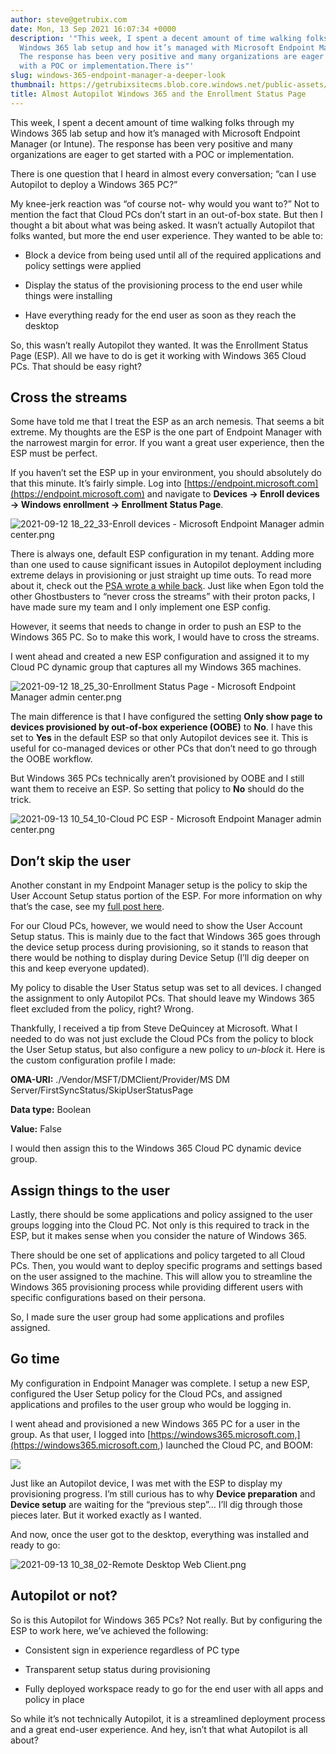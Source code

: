 ```yaml
---
author: steve@getrubix.com
date: Mon, 13 Sep 2021 16:07:34 +0000
description: '"This week, I spent a decent amount of time walking folks through my
  Windows 365 lab setup and how it’s managed with Microsoft Endpoint Manager (or Intune).
  The response has been very positive and many organizations are eager to get started
  with a POC or implementation.There is"'
slug: windows-365-endpoint-manager-a-deeper-look
thumbnail: https://getrubixsitecms.blob.core.windows.net/public-assets/content/v1/logo512.png
title: Almost Autopilot Windows 365 and the Enrollment Status Page
---
```


This week, I spent a decent amount of time walking folks through my Windows 365 lab setup and how it’s managed with Microsoft Endpoint Manager (or Intune). The response has been very positive and many organizations are eager to get started with a POC or implementation.

There is one question that I heard in almost every conversation; “can I use Autopilot to deploy a Windows 365 PC?”

My knee-jerk reaction was “of course not- why would you want to?” Not to mention the fact that Cloud PCs don’t start in an out-of-box state. But then I thought a bit about what was being asked. It wasn’t actually Autopilot that folks wanted, but more the end user experience. They wanted to be able to:

-   Block a device from being used until all of the required applications and policy settings were applied
    
-   Display the status of the provisioning process to the end user while things were installing
    
-   Have everything ready for the end user as soon as they reach the desktop
    

So, this wasn’t really Autopilot they wanted. It was the Enrollment Status Page (ESP). All we have to do is get it working with Windows 365 Cloud PCs. That should be easy right?

Cross the streams
-----------------

Some have told me that I treat the ESP as an arch nemesis. That seems a bit extreme. My thoughts are the ESP is the one part of Endpoint Manager with the narrowest margin for error. If you want a great user experience, then the ESP must be perfect.

If you haven’t set the ESP up in your environment, you should absolutely do that this minute. It’s fairly simple. Log into [https://endpoint.microsoft.com](https://endpoint.microsoft.com) and navigate to **Devices -> Enroll devices -> Windows enrollment -> Enrollment Status Page**.

![2021-09-12 18_22_33-Enroll devices - Microsoft Endpoint Manager admin center.png](https://getrubixsitecms.blob.core.windows.net/public-assets/content/v1/5dd365a31aa1fd743bc30b8e/1631546983446-8DG2FNDASLOWDCZARS5D/2021-09-12+18_22_33-Enroll+devices+-+Microsoft+Endpoint+Manager+admin+center.png)

There is always one, default ESP configuration in my tenant. Adding more than one used to cause significant issues in Autopilot deployment including extreme delays in provisioning or just straight up time outs. To read more about it, check out the [PSA wrote a while back](https://www.getrubix.com/blog/multiple-enrollment-status-pages-a-psa). Just like when Egon told the other Ghostbusters to “never cross the streams” with their proton packs, I have made sure my team and I only implement one ESP config.

However, it seems that needs to change in order to push an ESP to the Windows 365 PC. So to make this work, I would have to cross the streams.

I went ahead and created a new ESP configuration and assigned it to my Cloud PC dynamic group that captures all my Windows 365 machines.

![2021-09-12 18_25_30-Enrollment Status Page - Microsoft Endpoint Manager admin center.png](https://getrubixsitecms.blob.core.windows.net/public-assets/content/v1/5dd365a31aa1fd743bc30b8e/1631547221208-FM8DH768BE6KUG8W5QIM/2021-09-12+18_25_30-Enrollment+Status+Page+-+Microsoft+Endpoint+Manager+admin+center.png)

The main difference is that I have configured the setting **Only show page to devices provisioned by out-of-box experience (OOBE)** to **No**. I have this set to **Yes** in the default ESP so that only Autopilot devices see it. This is useful for co-managed devices or other PCs that don’t need to go through the OOBE workflow.

But Windows 365 PCs technically aren’t provisioned by OOBE and I still want them to receive an ESP. So setting that policy to **No** should do the trick.

![2021-09-13 10_54_10-Cloud PC ESP - Microsoft Endpoint Manager admin center.png](https://getrubixsitecms.blob.core.windows.net/public-assets/content/v1/5dd365a31aa1fd743bc30b8e/1631547396880-9E7HUPQZYAO09PPK0YIO/2021-09-13+10_54_10-Cloud+PC+ESP+-+Microsoft+Endpoint+Manager+admin+center.png)

Don’t skip the user
-------------------

Another constant in my Endpoint Manager setup is the policy to skip the User Account Setup status portion of the ESP. For more information on why that’s the case, see my [full post here](https://www.getrubix.com/blog/please-wait).

For our Cloud PCs, however, we would need to show the User Account Setup status. This is mainly due to the fact that Windows 365 goes through the device setup process during provisioning, so it stands to reason that there would be nothing to display during Device Setup (I’ll dig deeper on this and keep everyone updated).

My policy to disable the User Status setup was set to all devices. I changed the assignment to only Autopilot PCs. That should leave my Windows 365 fleet excluded from the policy, right? Wrong.

Thankfully, I received a tip from Steve DeQuincey at Microsoft. What I needed to do was not just exclude the Cloud PCs from the policy to block the User Setup status, but also configure a new policy to _un-block_ it. Here is the custom configuration profile I made:

**OMA-URI:** ./Vendor/MSFT/DMClient/Provider/MS DM Server/FirstSyncStatus/SkipUserStatusPage

**Data type:** Boolean

**Value:** False

I would then assign this to the Windows 365 Cloud PC dynamic device group.

Assign things to the user
-------------------------

Lastly, there should be some applications and policy assigned to the user groups logging into the Cloud PC. Not only is this required to track in the ESP, but it makes sense when you consider the nature of Windows 365.

There should be one set of applications and policy targeted to all Cloud PCs. Then, you would want to deploy specific programs and settings based on the user assigned to the machine. This will allow you to streamline the Windows 365 provisioning process while providing different users with specific configurations based on their persona.

So, I made sure the user group had some applications and profiles assigned.

Go time
-------

My configuration in Endpoint Manager was complete. I setup a new ESP, configured the User Setup policy for the Cloud PCs, and assigned applications and profiles to the user group who would be logging in.

I went ahead and provisioned a new Windows 365 PC for a user in the group. As that user, I logged into [https://windows365.microsoft.com,](https://windows365.microsoft.com,) launched the Cloud PC, and BOOM:

![](https://getrubixsitecms.blob.core.windows.net/public-assets/content/v1/5dd365a31aa1fd743bc30b8e/1631548208726-ONP66JUHG2DPYY1BO5ZO/2021-09-13+10_29_46-Remote+Desktop+Web+Client.png)

Just like an Autopilot device, I was met with the ESP to display my provisioning progress. I’m still curious has to why **Device preparation** and **Device setup** are waiting for the “previous step”… I’ll dig through those pieces later. But it worked exactly as I wanted.

And now, once the user got to the desktop, everything was installed and ready to go:

![2021-09-13 10_38_02-Remote Desktop Web Client.png](https://getrubixsitecms.blob.core.windows.net/public-assets/content/v1/5dd365a31aa1fd743bc30b8e/1631548341156-TPUCNEYM4J9066HQEDVT/2021-09-13+10_38_02-Remote+Desktop+Web+Client.png)

Autopilot or not?
-----------------

So is this Autopilot for Windows 365 PCs? Not really. But by configuring the ESP to work here, we’ve achieved the following:

-   Consistent sign in experience regardless of PC type
    
-   Transparent setup status during provisioning
    
-   Fully deployed workspace ready to go for the end user with all apps and policy in place
    

So while it’s not technically Autopilot, it is a streamlined deployment process and a great end-user experience. And hey, isn’t that what Autopilot is all about?
